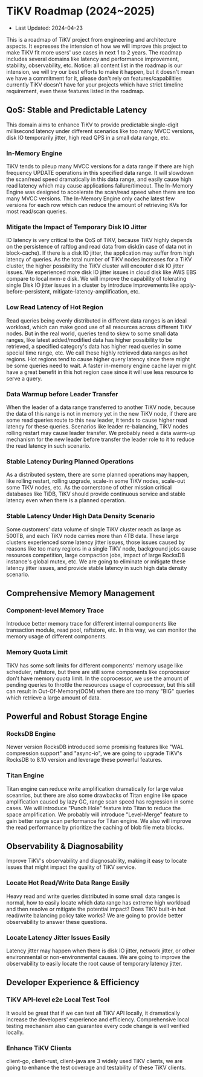 # TiKV Roadmap (2024~2025)

- Last Updated: 2024-04-23

This is a roadmap of TiKV project from engineering and architecture aspects. It expresses the intension of how we will improve this project to make TiKV fit more users' use cases in next 1 to 2 years. The roadmap includes several domains like latency and performance improvement, stability, observability, etc. Notice: all content list in the roadmap is our intension, we will try our best efforts to make it happen, but it doesn't mean we have a commitment for it, please don't rely on features/capabilities currently TiKV doesn't have for your projects which have strict timeline requirement, even these features listed in the roadmap.

## QoS: Stable and Predictable Latency

This domain aims to enhance TiKV to provide predictable single-digit millisecond latency under different scenarios like too many MVCC versions, disk IO temporarily jitter, high read QPS in a small data range, etc. 

### In-Memory Engine

TiKV tends to pileup many MVCC versions for a data range if there are high frequency UPDATE operations in this specified data range. It will slowdown the scan/read speed dramatically in this data range, and easily cause high read latency which may cause applications failure/timeout. The In-Memory Engine was designed to accelerate the scan/read speed when there are too many MVCC versions. The In-Memory Engine only cache latest few versions for each row which can reduce the amount of retrieving KVs for most read/scan queries.

### Mitigate the Impact of Temporary Disk IO Jitter

IO latency is very critical to the QoS of TiKV, because TiKV highly depends on the persistence of raftlog and read data from disk(in case of data not in block-cache). If there is a disk IO jitter, the application may suffer from high latency of queries. As the total number of TiKV nodes increases for a TiKV cluster, the higher possibility the TiKV cluster will encouter disk IO jitter issues. We experienced more disk IO jitter issues in cloud disk like AWS EBS compare to local nvm-e disk. We will improve the capability of tolerating single Disk IO jitter issues in a cluster by introduce improvements like apply-before-persistent, mitigate-latency-amplification, etc.

### Low Read Latency of Hot Region

Read queries being evenly distributed in different data ranges is an ideal workload, which can make good use of all resources across different TiKV nodes. But in the real world, queries tend to skew to some small data ranges, like latest added/modified data has higher possibility to be retrieved, a specified category's data has higher read queries in some special time range, etc. We call these highly retrieved data ranges as hot regions. Hot regions tend to cause higher query latency since there might be some queries need to wait. A faster in-memory engine cache layer might have a great benefit in this hot region case since it will use less resource to serve a query.

### Data Warmup before Leader Transfer

When the leader of a data range transferred to another TiKV node, because the data of this range is not in memory yet in the new TiKV node, if there are some read queries route to this new leader, it tends to cause higher read latency for these queries. Scenarios like leader re-balancing, TiKV nodes rolling restart may cause leader transfer. We probably need a data warm-up mechanism for the new leader before transfer the leader role to it to reduce the read latency in such scenario.

### Stable Latency During Planned Operations

As a distributed system, there are some planned operations may happen, like rolling restart, rolling upgrade, scale-in some TiKV nodes, scale-out some TiKV nodes, etc. As the cornerstone of other mission critical databases like TiDB, TiKV should provide continuous service and stable latency even when there is a planned operation.

### Stable Latency Under High Data Density Scenario

Some customers' data volume of single TiKV cluster reach as large as 500TB, and each TiKV node carries more than 4TB data. These large clusters experienced some latency jitter issues, those issues caused by reasons like too many regions in a single TiKV node, background jobs cause resources competition, large compaction jobs, impact of large RocksDB instance's global mutex, etc. We are going to eliminate or mitigate these latency jitter issues, and provide stable latency in such high data density scenario.

## Comprehensive Memory Management

### Component-level Memory Trace

Introduce better memory trace for different internal components like transaction module, read pool, raftstore, etc. In this way, we can monitor the memory usage of different components.

### Memory Quota Limit

TiKV has some soft limits for different components' memory usage like scheduler, raftstore, but there are still some components like coprocessor don't have memory quota limit. In the coprocessor, we use the amount of pending queries to throttle the resources usage of coprocessor, but this still can result in Out-Of-Memory(OOM) when there are too many "BIG" queries which retrieve a large amount of data.

## Powerful and Robust Storage Engine

### RocksDB Engine

Newer version RocksDB introduced some promising features like "WAL compression support" and "async-io", we are going to upgrade TiKV's RocksDB to 8.10 version and leverage these powerful features.

### Titan Engine

Titan engine can reduce write amplification dramatically for large value sceanrios, but there are also some drawbacks of Titan engine like space amplification caused by lazy GC, range scan speed has regression in some cases. We will introduce "Punch Hole" feature into Titan to reduce the space amplification. We probably will introduce "Level-Merge" feature to gain better range scan performance for Titan engine. We also will improve the read performance by prioritize the caching of blob file meta blocks.

## Observability & Diagnosability

Improve TiKV's observability and diagnosability, making it easy to locate issues that might impact the quality of TiKV service.

### Locate Hot Read/Write Data Range Easily

Heavy read and write queries distributed in some small data ranges is normal, how to easily locate which data range has extreme high workload and then resolve or mitigate the potential impact? Does TiKV built-in hot read/write balancing policy take works? We are going to provide better observability to answer these questions.

### Locate Latency Jitter Issues Easily

Latency jitter may happen when there is disk IO jitter, network jitter, or other environmental or non-environmental causes. We are going to improve the observability to easily locate the root cause of temporary latency jitter.

## Developer Experience & Efficiency

### TiKV API-level e2e Local Test Tool

It would be great that if we can test all TiKV API locally, it dramatically increase the developers' experience and efficiency. Comprehensive local testing mechanism also can guarantee every code change is well verified locally. 

### Enhance TiKV Clients

client-go, client-rust, client-java are 3 widely used TiKV clients, we are going to enhance the test coverage and testability of these TiKV clients.